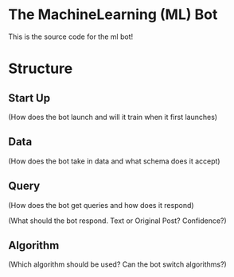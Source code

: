 # The MachineLearning (ML) Bot
This is the source code for the ml bot!

# Structure

## Start Up
(How does the bot launch and will it train when it first launches)

## Data 
(How does the bot take in data and what schema does it accept)

## Query
(How does the bot get queries and how does it respond)

(What should the bot respond. Text or Original Post? Confidence?)

## Algorithm
(Which algorithm should be used? Can the bot switch algorithms?)


